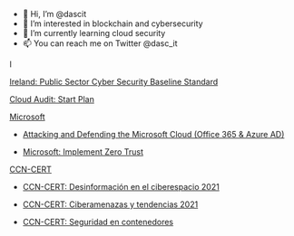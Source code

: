 - 👋 Hi, I’m @dascit
- 👀 I’m interested in blockchain and cybersecurity
- 🌱 I’m currently learning cloud security
- 📫 You can reach me on Twitter @dasc_it

<!---
dascit/dascit is a ✨ special ✨ repository because its `README.md` (this file) appears on your GitHub profile.
You can click the Preview link to take a look at your changes.
--->
I 

[Ireland: Public Sector Cyber Security Baseline Standard](https://cvws.icloud-content.com/B/AatrtES4uTRWpdYuEMXhwJEHwAu8AWpz4Gna7UtKgNefB6J-4y8NNGBg/Ireland_Public_Sector_Cyber_Security_Baseline_Standards_1638446847.pdf?o=AvgqX6CzaWHN-_r_FmSOCKe-AgVRGpUSOnP50xaiEOBo&v=1&x=3&a=CAogSRF04EDW_cWA2fSQ9Hd8xS4ebiLHLj2ygYlhZdA_JjMSbxCRnvTC5C8YsZWrw-QvIgEAUgQHwAu8WgQNNGBgaif3nAWHdxi9p2U1hru-n449P6KrtGqNM84aJ7bXH_p4Js0xcUU4DxtyJwIjJi6cDIT1qgNr-1iswp9WQQU9mCNpVMuYxfFKfQRIStWVv0HntQ&e=1641892465&fl=&r=0e2c17c1-10ac-417f-96e8-878995ac113e-1&k=CdKBnInSHKD_jkfgtCn7CA&ckc=com.apple.clouddocs&ckz=com.apple.CloudDocs&p=60&s=drc_MGVaHf9czQ4L3Pcg6339ARs&cd=i)

[Cloud Audit: Start Plan](https://cvws.icloud-content.com/B/ARrDunA_f7zgewu0t7xAN3JCrtcoAfX2fgl8xu6_zMcVJ6ndEQyYRdGf/CloudAudit_Considerations.pdf?o=Au_Wnu4oCUFUqNURTliBulepUEeAvWhXNCCmy_1LzSIM&v=1&x=3&a=CAog2m7j0Eo09lojUot5fxgyr25a0-2F1nwo5sT2pRh3kGcSbxC8hcvC5C8Y3PyBw-QvIgEAUgRCrtcoWgSYRdGfaicdlFghoqVt3zLaCG87msyoRgcRaNF8wuyqY5fyNf7sxGphPWHJC6dyJ2SVY3WTaYzdpaXZAXm29qpOvMEjwTqE5_p5y25GxCSwSZGxEaLirQ&e=1641891790&fl=&r=7dc6ce96-850d-435f-a2fc-87957ecb599a-1&k=gH8lwBszKHwPjYHMSBFgkA&ckc=com.apple.clouddocs&ckz=com.apple.CloudDocs&p=60&s=tOP_wQX2Fr1Frgkl4xh9NsbnxhE&cd=i)

[Microsoft](https://docs.microsoft.com/en-us/azure/?product=popular)
- [Attacking and Defending the Microsoft Cloud (Office 365 & Azure AD)](https://cvws.icloud-content.com/B/AUEFtJPdoDAXXLPD9aBpUZL5kw38AUyzciDEb7EJhQfwTW_gUfjcNYLb/Attacking_Defending_the_Microsoft_Cloud_1634055871.pdf?o=AqP0iIYR3nVTSDFwMcwh2-uzTCsZToc2LZYHfPrN9RsO&v=1&x=3&a=CAogKgCrUFaZpsBX7g7y9dZnlC9zN6vmH6yYvK0jtgTMFesSbxCx-6LC5C8Y0fLZwuQvIgEAUgT5kw38WgTcNYLbaidJnDnAep7ZTPLRSzlED-L5PnELopj-uINL0tVkTWbCezOLW5jTWQdyJ8laaf4JBoqGb8pxas57DVbvjYuqrU_KOrllWFb1TLI6vVT5u_N-Dg&e=1641891133&fl=&r=c14b188e-77f5-4b69-95ad-1032c7c5f710-1&k=3TKUhUAYe_Qy84j6FKrCYw&ckc=com.apple.clouddocs&ckz=com.apple.CloudDocs&p=60&s=ygZGurZGPNkZbPr9zzts-saA2js&cd=i)

- [Microsoft: Implement Zero Trust](https://docs.microsoft.com/es-es/microsoft-365/security/microsoft-365-zero-trust?view=o365-worldwide)


[CCN-CERT](https://www.ccn-cert.cni.es/)
- [CCN-CERT: Desinformación en el ciberespacio 2021](https://cvws.icloud-content.com/B/AZwczCTtJTmIDphJg-tH65KlNPVfAVuTUb8KApNL1BDEnEYwXsyX-z7p/CCN-CERT_BP_13_DesinformaciA%CC%83%C2%B3n+en+el+Ciberespacio.pdf?o=AiGASz5nuEh8yn1RAt4L96c1fXVbAkZOC42Zm8grU4me&v=1&x=3&a=CAogn2utilDeZdEB9kCSCQVJZS5GHTkA8PRe5AszBjyxELESbxDc8a7C5C8Y_OjlwuQvIgEAUgSlNPVfWgSX-z7paic7XU3rWIFC86PcGSTIU0LWzpw35NnJ6prXDn7szuirJKWiSZ4PR1JyJ6_N3YDrSqU3cbnLmfFr-_wN_kb54z4IPdvuPtSqeMc6dsPf8J4K6Q&e=1641891329&fl=&r=6eee33ab-139a-416f-b298-4ec6ea7866b2-1&k=ZVYUh1c9M6yZ5XpmrczBNA&ckc=com.apple.clouddocs&ckz=com.apple.CloudDocs&p=60&s=t9hUnERABUjp1swoUtGNE3oXGvM&cd=i)

- [CCN-CERT: Ciberamenazas y tendencias 2021](https://cvws.icloud-content.com/B/AXrnYYvwiTUbbY94OsDkaqyV0cLQAe2VmOYF690L8ZKflAESGEGp-JEk/CCN-CERT+IA+13-21_Ciberamenazas+y+Tendencias+2021.pdf?o=AmWg9N1J-WicF_igRH2Hpl_x2USudeRK_1ss0O-ha9Iu&v=1&x=3&a=CAogbS6OR23reaH5eYVUrNMiaWKhABzzH981kLFP6TorV-ISbxDWlrbC5C8Y9o3twuQvIgEAUgSV0cLQWgSp-JEkaiclI7xHg0tbJv3yXvFeKUW5llTSbj0oaMWP59TKLa47Z9AZA_d3AnhyJwHeddkQnbcA0CM0PH_befOCFg4E5RJ8uc6tBcww_d87LAo4G6c-gg&e=1641891448&fl=&r=e7474674-029d-4bf3-91af-195369c79b19-1&k=LkAxxixbo4ui-U0vh157IQ&ckc=com.apple.clouddocs&ckz=com.apple.CloudDocs&p=60&s=EwYB7qnJyHsaQ01xWkAmbYJIPv0&cd=i)

- [CCN-CERT: Seguridad en contenedores](https://cvws.icloud-content.com/B/AYCUimtizzGBupLzU_2A46Tl6igfAQE4WkiF9Qya0oBBVZcLCQIbkMe-/CCN-STIC-652A+Seguridad+en+contenedores.pdf?o=AoOnEGofVyW6227iV0djaM17lYoQ3W39usDHV-pbuHsu&v=1&x=3&a=CAogRB3xbui45jBYluFwhd1G4pJAmAI-MNVmkJogMOxUGukSbxDk9cbC5C8YhO39wuQvIgEAUgTl6igfWgQbkMe-aifGBnu6N2t7rZvJgqCXsQyUbz_62OCKtm-CkgueTzr5QbdidwcGVJRyJz45x_YGw_QmpjxEuJGALJdkujidJdhlm6F2CKMshDSt8MVJ0bxswA&e=1641891722&fl=&r=997914d8-72c8-45ca-9228-0b42089ecf9d-1&k=FPa7u2RzDR3omB2SfbyctA&ckc=com.apple.clouddocs&ckz=com.apple.CloudDocs&p=60&s=MoK2msNVnunNrjKzy1-vHGqFyEY&cd=i)

